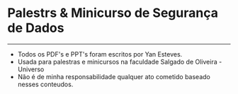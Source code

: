 # Palestrs & Minicurso de Segurança de Dados

<hr>
<ul>
	<li>Todos os PDF's e PPT's foram escritos por Yan Esteves.</li>
	<li>Usada para palestras e minicursos na faculdade Salgado de Oliveira - Universo</li>
	<li>Não é de minha responsabilidade qualquer ato cometido baseado nesses conteudos.</li>
</ul>
